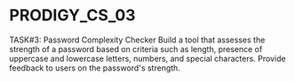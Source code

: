 # PRODIGY_CS_03
TASK#3:
Password Complexity Checker Build a tool that assesses the strength of a password based on criteria such as length, presence of uppercase and lowercase letters, numbers, and special characters. Provide feedback to users on the password's strength.
